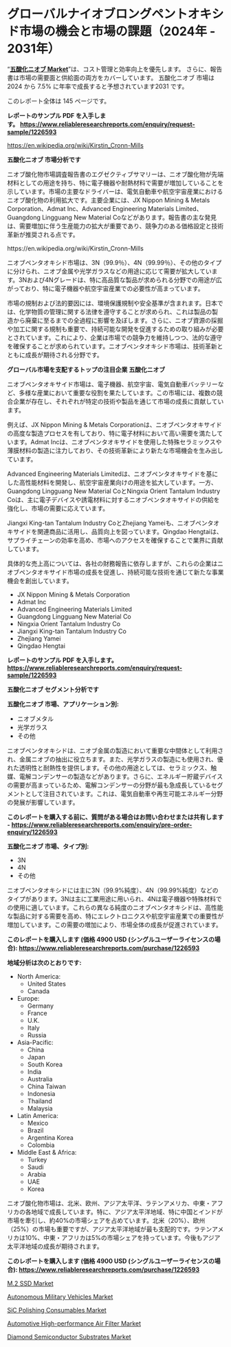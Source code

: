 <p><h1>グローバルナイオブロングペントオキシド市場の機会と市場の課題（2024年 - 2031年）</h1></p><p>&ldquo;<strong><a href="https://www.reliableresearchreports.com/niobium-pentoxide-r1226593?utm_campaign=107&utm_medium=9&utm_source=Github&utm_content=ia&utm_term=02102024&utm_id=niobium-pentoxide">五酸化ニオブ Market</a></strong>&rdquo;は、コスト管理と効率向上を優先します。 さらに、報告書は市場の需要面と供給面の両方をカバーしています。 五酸化ニオブ 市場は 2024 から 7.5% に年率で成長すると予想されています2031 です。</p>
<p>このレポート全体は 145 ページです。</p>
<p><strong>レポートのサンプル PDF を入手します。&nbsp;<a href="https://www.reliableresearchreports.com/enquiry/request-sample/1226593?utm_campaign=107&utm_medium=9&utm_source=Github&utm_content=ia&utm_term=02102024&utm_id=niobium-pentoxide">https://www.reliableresearchreports.com/enquiry/request-sample/1226593</a></strong></p>
<p><a href="https://en.wikipedia.org/wiki/Kirstin_Cronn-Mills?utm_campaign=107&utm_medium=9&utm_source=Github&utm_content=ia&utm_term=02102024&utm_id=niobium-pentoxide">https://en.wikipedia.org/wiki/Kirstin_Cronn-Mills</a></p>
<p><strong>五酸化ニオブ 市場分析です</strong></p>
<p><p>ニオブ酸化物市場調査報告書のエグゼクティブサマリーは、ニオブ酸化物が先端材料としての用途を持ち、特に電子機器や耐熱材料で需要が増加していることを示しています。市場の主要なドライバーは、電気自動車や航空宇宙産業におけるニオブ酸化物の利用拡大です。主要企業には、JX Nippon Mining & Metals Corporation、Admat Inc、Advanced Engineering Materials Limited、Guangdong Lingguang New Material Coなどがあります。報告書の主な発見は、需要増加に伴う生産能力の拡大が重要であり、競争力のある価格設定と技術革新が推奨される点です。</p></p>
<p>https://en.wikipedia.org/wiki/Kirstin_Cronn-Mills</p>
<p><p>ニオブペンタオキシド市場は、3N（99.9％）、4N（99.99％）、その他のタイプに分けられ、ニオブ金属や光学ガラスなどの用途に応じて需要が拡大しています。3Nおよび4Nグレードは、特に高品質な製品が求められる分野での用途が広がっており、特に電子機器や航空宇宙産業での必要性が高まっています。</p><p>市場の規制および法的要因には、環境保護規制や安全基準が含まれます。日本では、化学物質の管理に関する法律を遵守することが求められ、これは製品の製造から廃棄に至るまでの全過程に影響を及ぼします。さらに、ニオブ資源の採掘や加工に関する規制も重要で、持続可能な開発を促進するための取り組みが必要とされています。これにより、企業は市場での競争力を維持しつつ、法的な遵守を確保することが求められています。ニオブペンタオキシド市場は、技術革新とともに成長が期待される分野です。</p></p>
<p><strong>グローバル市場を支配するトップの注目企業 五酸化ニオブ</strong></p>
<p><p>ニオブペンタオキサイド市場は、電子機器、航空宇宙、電気自動車バッテリーなど、多様な産業において重要な役割を果たしています。この市場には、複数の競合企業が存在し、それぞれが特定の技術や製品を通じて市場の成長に貢献しています。</p><p>例えば、JX Nippon Mining & Metals Corporationは、ニオブペンタオキサイドの高度な製造プロセスを有しており、特に電子材料において高い需要を満たしています。Admat Incは、ニオブペンタオキサイドを使用した特殊セラミックスや薄膜材料の製造に注力しており、その技術革新により新たな市場機会を生み出しています。</p><p>Advanced Engineering Materials Limitedは、ニオブペンタオキサイドを基にした高性能材料を開発し、航空宇宙産業向けの用途を拡大しています。一方、Guangdong Lingguang New Material CoとNingxia Orient Tantalum Industry Coは、主に電子デバイスや誘電材料に対するニオブペンタオキサイドの供給を強化し、市場の需要に応えています。</p><p>Jiangxi King-tan Tantalum Industry CoとZhejiang Yameiも、ニオブペンタオキサイドを関連商品に活用し、品質向上を図っています。Qingdao Hengtaiは、サプライチェーンの効率を高め、市場へのアクセスを確保することで業界に貢献しています。</p><p>具体的な売上高については、各社の財務報告に依存しますが、これらの企業はニオブペンタオキサイド市場の成長を促進し、持続可能な技術を通じて新たな事業機会を創出しています。</p></p>
<p><ul><li>JX Nippon Mining & Metals Corporation</li><li>Admat Inc</li><li>Advanced Engineering Materials Limited</li><li>Guangdong Lingguang New Material Co</li><li>Ningxia Orient Tantalum Industry Co</li><li>Jiangxi King-tan Tantalum Industry Co</li><li>Zhejiang Yamei</li><li>Qingdao Hengtai</li></ul></p>
<p><strong>レポートのサンプル PDF を入手します。 <a href="https://www.reliableresearchreports.com/enquiry/request-sample/1226593?utm_campaign=107&utm_medium=9&utm_source=Github&utm_content=ia&utm_term=02102024&utm_id=niobium-pentoxide">https://www.reliableresearchreports.com/enquiry/request-sample/1226593</a></strong></p>
<p><strong>五酸化ニオブ セグメント分析です</strong></p>
<p><strong>五酸化ニオブ 市場、アプリケーション別:</strong></p>
<p><ul><li>ニオブメタル</li><li>光学ガラス</li><li>その他</li></ul></p>
<p><p>ニオブペンタオキシドは、ニオブ金属の製造において重要な中間体として利用され、金属ニオブの抽出に役立ちます。また、光学ガラスの製造にも使用され、優れた透明性と耐熱性を提供します。その他の用途としては、セラミックス、触媒、電解コンデンサーの製造などがあります。さらに、エネルギー貯蔵デバイスの需要が高まっているため、電解コンデンサーの分野が最も急成長しているセグメントとして注目されています。これは、電気自動車や再生可能エネルギー分野の発展が影響しています。</p></p>
<p><strong>このレポートを購入する前に、質問がある場合はお問い合わせまたは共有します - <a href="https://www.reliableresearchreports.com/enquiry/pre-order-enquiry/1226593?utm_campaign=107&utm_medium=9&utm_source=Github&utm_content=ia&utm_term=02102024&utm_id=niobium-pentoxide">https://www.reliableresearchreports.com/enquiry/pre-order-enquiry/1226593</a></strong></p>
<p><strong>五酸化ニオブ 市場、タイプ別:</strong></p>
<p><ul><li>3N</li><li>4N</li><li>その他</li></ul></p>
<p><p>ニオブペンタオキシドには主に3N（99.9%純度）、4N（99.99%純度）などのタイプがあります。3Nは主に工業用途に用いられ、4Nは電子機器や特殊材料での使用に適しています。これらの異なる純度のニオブペンタオキシドは、高性能な製品に対する需要を高め、特にエレクトロニクスや航空宇宙産業での重要性が増加しています。この需要の増加により、市場全体の成長が促進されています。</p></p>
<p><strong>このレポートを購入します (価格 4900 USD (シングルユーザーライセンスの場合): <a href="https://www.reliableresearchreports.com/purchase/1226593?utm_campaign=107&utm_medium=9&utm_source=Github&utm_content=ia&utm_term=02102024&utm_id=niobium-pentoxide">https://www.reliableresearchreports.com/purchase/1226593</a></strong></p>
<p><strong>地域分析は次のとおりです:</strong></p>
<p><ul>
    <li>
        North America:
        <ul>
            <li>United States</li>
            <li>Canada</li>
        </ul>
    </li>
    <li>
        Europe:
        <ul>
            <li>Germany</li>
            <li>France</li>
            <li>U.K.</li>
            <li>Italy</li>
            <li>Russia</li>
        </ul>
    </li>
    <li>
        Asia-Pacific:
        <ul>
            <li>China</li>
            <li>Japan</li>
            <li>South Korea</li>
            <li>India</li>
            <li>Australia</li>
            <li>China Taiwan</li>
            <li>Indonesia</li>
            <li>Thailand</li>
            <li>Malaysia</li>
        </ul>
    </li>
    <li>
        Latin America:
        <ul>
            <li>Mexico</li>
            <li>Brazil</li>
            <li>Argentina Korea</li>
            <li>Colombia</li>
        </ul>
    </li>
    <li>
        Middle East & Africa:
        <ul>
            <li>Turkey</li>
            <li>Saudi</li>
            <li>Arabia</li>
            <li>UAE</li>
            <li>Korea</li>
        </ul>
    </li>
    </ul></p>
<p><p>ニオブ酸化物市場は、北米、欧州、アジア太平洋、ラテンアメリカ、中東・アフリカの各地域で成長しています。特に、アジア太平洋地域、特に中国とインドが市場を牽引し、約40%の市場シェアを占めています。北米（20%）、欧州（25%）の市場も重要ですが、アジア太平洋地域が最も支配的です。ラテンアメリカは10%、中東・アフリカは5%の市場シェアを持っています。今後もアジア太平洋地域の成長が期待されます。</p></p>
<p><strong>このレポートを購入します (価格 4900 USD (シングルユーザーライセンスの場合): <a href="https://www.reliableresearchreports.com/purchase/1226593?utm_campaign=107&utm_medium=9&utm_source=Github&utm_content=ia&utm_term=02102024&utm_id=niobium-pentoxide">https://www.reliableresearchreports.com/purchase/1226593</a></strong></p>
<p><p><a href="https://github.com/JamesCox407/Market-Research-Report-List-1/blob/main/m2-ssd-market.md?utm_campaign=107&utm_medium=9&utm_source=Github&utm_content=ia&utm_term=02102024&utm_id=niobium-pentoxide">M.2 SSD Market</a></p><p><a href="https://www.linkedin.com/pulse/autonomous-military-vehicles-market-report-product-type-semi-autonomous-dofzf?utm_campaign=107&utm_medium=9&utm_source=Github&utm_content=ia&utm_term=02102024&utm_id=niobium-pentoxide">Autonomous Military Vehicles Market</a></p><p><a href="https://issuu.com/reportprime-2/docs/sic-polishing-consumables-market-si_ca68f9ccd59b7f?utm_campaign=107&utm_medium=9&utm_source=Github&utm_content=ia&utm_term=02102024&utm_id=niobium-pentoxide">SiC Polishing Consumables Market</a></p><p><a href="https://github.com/tacitam515l/Market-Research-Report-List-1/blob/main/automotive-high-performance-air-filter-market.md?utm_campaign=107&utm_medium=9&utm_source=Github&utm_content=ia&utm_term=02102024&utm_id=niobium-pentoxide">Automotive High-performance Air Filter Market</a></p><p><a href="https://issuu.com/reportprime-2/docs/diamond-semiconductor-substrates-ma_162ea323bae2fe?utm_campaign=107&utm_medium=9&utm_source=Github&utm_content=ia&utm_term=02102024&utm_id=niobium-pentoxide">Diamond Semiconductor Substrates Market</a></p></p>